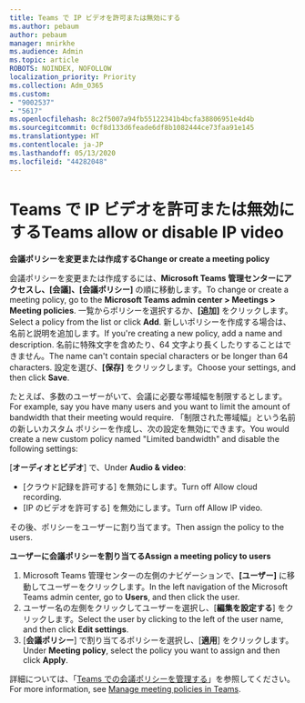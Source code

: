 ```yaml
---
title: Teams で IP ビデオを許可または無効にする
ms.author: pebaum
author: pebaum
manager: mnirkhe
ms.audience: Admin
ms.topic: article
ROBOTS: NOINDEX, NOFOLLOW
localization_priority: Priority
ms.collection: Adm_O365
ms.custom:
- "9002537"
- "5617"
ms.openlocfilehash: 8c2f5007a94fb55122341b4bcfa38806951e4d4b
ms.sourcegitcommit: 0cf8d133d6feade6df8b1082444ce73faa91e145
ms.translationtype: HT
ms.contentlocale: ja-JP
ms.lasthandoff: 05/13/2020
ms.locfileid: "44282048"
---
```

# <a name="teams-allow-or-disable-ip-video"></a><span data-ttu-id="3c18c-102">Teams で IP ビデオを許可または無効にする</span><span class="sxs-lookup"><span data-stu-id="3c18c-102">Teams allow or disable IP video</span></span>

<span data-ttu-id="3c18c-103">**会議ポリシーを変更または作成する**</span><span class="sxs-lookup"><span data-stu-id="3c18c-103">**Change or create a meeting policy**</span></span>

<span data-ttu-id="3c18c-104">会議ポリシーを変更または作成するには、**Microsoft Teams 管理センターにアクセスし、[会議]、[会議ポリシー]** の順に移動します。</span><span class="sxs-lookup"><span data-stu-id="3c18c-104">To change or create a meeting policy, go to the **Microsoft Teams admin center > Meetings > Meeting policies**.</span></span> <span data-ttu-id="3c18c-105">一覧からポリシーを選択するか、**[追加]** をクリックします。</span><span class="sxs-lookup"><span data-stu-id="3c18c-105">Select a policy from the list or click **Add**.</span></span> <span data-ttu-id="3c18c-106">新しいポリシーを作成する場合は、名前と説明を追加します。</span><span class="sxs-lookup"><span data-stu-id="3c18c-106">If you're creating a new policy, add a name and description.</span></span> <span data-ttu-id="3c18c-107">名前に特殊文字を含めたり、64 文字より長くしたりすることはできません。</span><span class="sxs-lookup"><span data-stu-id="3c18c-107">The name can't contain special characters or be longer than 64 characters.</span></span> <span data-ttu-id="3c18c-108">設定を選び、**[保存]** をクリックします。</span><span class="sxs-lookup"><span data-stu-id="3c18c-108">Choose your settings, and then click **Save**.</span></span>

<span data-ttu-id="3c18c-109">たとえば、多数のユーザーがいて、会議に必要な帯域幅を制限するとします。</span><span class="sxs-lookup"><span data-stu-id="3c18c-109">For example, say you have many users and you want to limit the amount of bandwidth that their meeting would require.</span></span> <span data-ttu-id="3c18c-110">「制限された帯域幅」という名前の新しいカスタム ポリシーを作成し、次の設定を無効にできます。</span><span class="sxs-lookup"><span data-stu-id="3c18c-110">You would create a new custom policy named "Limited bandwidth" and disable the following settings:</span></span>

<span data-ttu-id="3c18c-111">[**オーディオとビデオ**] で、</span><span class="sxs-lookup"><span data-stu-id="3c18c-111">Under **Audio & video**:</span></span>

- <span data-ttu-id="3c18c-112">[クラウド記録を許可する] を無効にします。</span><span class="sxs-lookup"><span data-stu-id="3c18c-112">Turn off Allow cloud recording.</span></span>
- <span data-ttu-id="3c18c-113">[IP のビデオを許可する] を無効にします。</span><span class="sxs-lookup"><span data-stu-id="3c18c-113">Turn off Allow IP video.</span></span>

<span data-ttu-id="3c18c-114">その後、ポリシーをユーザーに割り当てます。</span><span class="sxs-lookup"><span data-stu-id="3c18c-114">Then assign the policy to the users.</span></span>

<span data-ttu-id="3c18c-115">**ユーザーに会議ポリシーを割り当てる**</span><span class="sxs-lookup"><span data-stu-id="3c18c-115">**Assign a meeting policy to users**</span></span>

1. <span data-ttu-id="3c18c-116">Microsoft Teams 管理センターの左側のナビゲーションで、**[ユーザー]** に移動してユーザーをクリックします。</span><span class="sxs-lookup"><span data-stu-id="3c18c-116">In the left navigation of the Microsoft Teams admin center, go to **Users**, and then click the user.</span></span>
2. <span data-ttu-id="3c18c-117">ユーザー名の左側をクリックしてユーザーを選択し、[**編集を設定する**] をクリックします。</span><span class="sxs-lookup"><span data-stu-id="3c18c-117">Select the user by clicking to the left of the user name, and then click **Edit settings**.</span></span>
3. <span data-ttu-id="3c18c-118">[**会議ポリシー**] で割り当てるポリシーを選択し、[**適用**] をクリックします。</span><span class="sxs-lookup"><span data-stu-id="3c18c-118">Under **Meeting policy**, select the policy you want to assign and then click **Apply**.</span></span>

<span data-ttu-id="3c18c-119">詳細については、「[Teams での会議ポリシーを管理する](https://docs.microsoft.com/microsoftteams/meeting-policies-in-teams)」を参照してください。</span><span class="sxs-lookup"><span data-stu-id="3c18c-119">For more information, see [Manage meeting policies in Teams](https://docs.microsoft.com/microsoftteams/meeting-policies-in-teams).</span></span>
